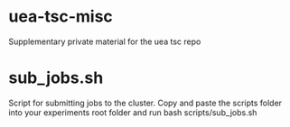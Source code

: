 # uea-tsc-misc
Supplementary private material for the uea tsc repo

# sub_jobs.sh
Script for submitting jobs to the cluster. Copy and paste the scripts folder into your experiments root folder and run bash scripts/sub_jobs.sh
